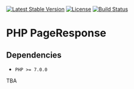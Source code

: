 [![Latest Stable Version](https://poser.pugx.org/dtkahl/page-response/v/stable)](https://packagist.org/packages/dtkahl/page-response)
[![License](https://poser.pugx.org/dtkahl/page-response/license)](https://packagist.org/packages/dtkahl/page-response)
[![Build Status](https://travis-ci.org/dtkahl/page-response.svg?branch=master)](https://travis-ci.org/dtkahl/page-response)

# PHP PageResponse


## Dependencies

* `PHP >= 7.0.0`

TBA
